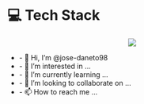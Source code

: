 <h1> 💻 Tech Stack</h1>
<p align="center">
  <a href="https://skillicons.dev">
    <img src="https://skillicons.dev/icons?i=git,github,vscode,py,django,flask,selenium,mysql,js,html,css,dart,flutter" />
  </a>
</p>
<ul>
  <li>- 👋 Hi, I’m @jose-daneto98
  <li>- 👀 I’m interested in ...
  <li>- 🌱 I’m currently learning ...
  <li>- 💞️ I’m looking to collaborate on ...
  <li>- 📫 How to reach me ...
<ul>
<!---
jose-daneto98/jose-daneto98 is a ✨ special ✨ repository because its `README.md` (this file) appears on your GitHub profile.
You can click the Preview link to take a look at your changes.
--->
